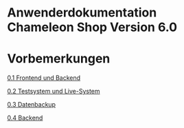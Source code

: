 Anwenderdokumentation Chameleon Shop Version 6.0
=======


# Vorbemerkungen

[0.1 Frontend und Backend](./2_frontend_und_backend.md)

[0.2 Testsystem und Live-System](./3_testsystem_und_live-system.md)

[0.3 Datenbackup](./4_datenbackup.md)

[0.4 Backend](./5_backend.md)

